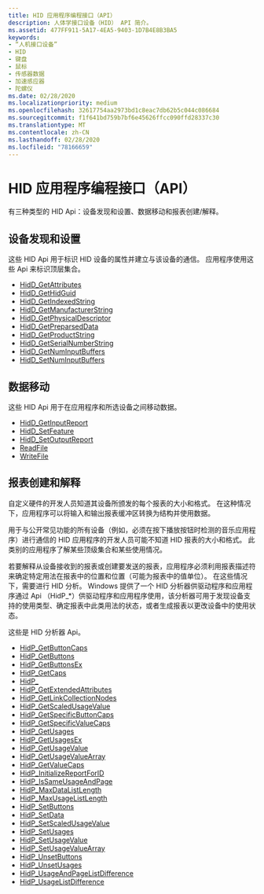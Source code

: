 ```yaml
---
title: HID 应用程序编程接口（API）
description: 人体学接口设备（HID） API 简介。
ms.assetid: 477FF911-5A17-4EA5-9403-1D7B4E8B3BA5
keywords:
- “人机接口设备”
- HID
- 键盘
- 鼠标
- 传感器数据
- 加速感应器
- 陀螺仪
ms.date: 02/28/2020
ms.localizationpriority: medium
ms.openlocfilehash: 32617754aa2973bd1c8eac7db62b5c044c086684
ms.sourcegitcommit: f1f641bd759b7bf6e45626ffcc090ffd28337c30
ms.translationtype: MT
ms.contentlocale: zh-CN
ms.lasthandoff: 02/28/2020
ms.locfileid: "78166659"
---
```

# <a name="hid-application-programming-interface-api"></a>HID 应用程序编程接口（API）

有三种类型的 HID Api：设备发现和设置、数据移动和报表创建/解释。

## <a name="device-discovery-and-setup"></a>设备发现和设置

这些 HID Api 用于标识 HID 设备的属性并建立与该设备的通信。 应用程序使用这些 Api 来标识顶层集合。

- [HidD\_GetAttributes](https://docs.microsoft.com/windows-hardware/drivers/ddi/hidsdi/nf-hidsdi-hidd_getattributes)
- [HidD\_GetHidGuid](https://docs.microsoft.com/windows-hardware/drivers/ddi/hidsdi/nf-hidsdi-hidd_gethidguid)
- [HidD\_GetIndexedString](https://docs.microsoft.com/windows-hardware/drivers/ddi/hidsdi/nf-hidsdi-hidd_getindexedstring)
- [HidD\_GetManufacturerString](https://docs.microsoft.com/windows-hardware/drivers/ddi/hidsdi/nf-hidsdi-hidd_getmanufacturerstring)
- [HidD\_GetPhysicalDescriptor](https://docs.microsoft.com/windows-hardware/drivers/ddi/hidsdi/nf-hidsdi-hidd_getphysicaldescriptor)
- [HidD\_GetPreparsedData](https://docs.microsoft.com/windows-hardware/drivers/ddi/hidsdi/nf-hidsdi-hidd_getpreparseddata)
- [HidD\_GetProductString](https://docs.microsoft.com/windows-hardware/drivers/ddi/hidsdi/nf-hidsdi-hidd_getproductstring)
- [HidD\_GetSerialNumberString](https://docs.microsoft.com/windows-hardware/drivers/ddi/hidsdi/nf-hidsdi-hidd_getserialnumberstring)
- [HidD\_GetNumInputBuffers](https://docs.microsoft.com/windows-hardware/drivers/ddi/hidsdi/nf-hidsdi-hidd_getnuminputbuffers)
- [HidD\_SetNumInputBuffers](https://docs.microsoft.com/windows-hardware/drivers/ddi/hidsdi/nf-hidsdi-hidd_setnuminputbuffers)

## <a name="data-movement"></a>数据移动

这些 HID Api 用于在应用程序和所选设备之间移动数据。

- [HidD\_GetInputReport](https://docs.microsoft.com/windows-hardware/drivers/ddi/hidsdi/nf-hidsdi-hidd_getinputreport)
- [HidD\_SetFeature](https://docs.microsoft.com/windows-hardware/drivers/ddi/hidsdi/nf-hidsdi-hidd_setfeature)
- [HidD\_SetOutputReport](https://docs.microsoft.com/windows-hardware/drivers/ddi/hidsdi/nf-hidsdi-hidd_setoutputreport)
- [ReadFile](https://docs.microsoft.com/windows/desktop/api/fileapi/nf-fileapi-readfile)
- [WriteFile](https://docs.microsoft.com/windows/desktop/api/fileapi/nf-fileapi-writefile)

## <a name="report-creation-and-interpretation"></a>报表创建和解释

自定义硬件的开发人员知道其设备所颁发的每个报表的大小和格式。 在这种情况下，应用程序可以将输入和输出报表缓冲区转换为结构并使用数据。

用于与公开常见功能的所有设备（例如，必须在按下播放按钮时检测的音乐应用程序）进行通信的 HID 应用程序的开发人员可能不知道 HID 报表的大小和格式。 此类别的应用程序了解某些顶级集合和某些使用情况。

若要解释从设备接收到的报表或创建要发送的报表，应用程序必须利用报表描述符来确定特定用法在报表中的位置和位置（可能为报表中的值单位）。 在这些情况下，需要进行 HID 分析。 Windows 提供了一个 HID 分析器供驱动程序和应用程序通过 Api （HidP\_\*）供驱动程序和应用程序使用，该分析器可用于发现设备支持的使用类型、确定报表中此类用法的状态，或者生成报表以更改设备中的使用状态。

这些是 HID 分析器 Api。

- [HidP\_GetButtonCaps](https://docs.microsoft.com/windows-hardware/drivers/ddi/hidpi/nf-hidpi-hidp_getbuttoncaps)
- [HidP\_GetButtons](https://docs.microsoft.com/windows-hardware/drivers/hid/hdpi-h-macros)
- [HidP\_GetButtonsEx](https://docs.microsoft.com/windows-hardware/drivers/hid/hdpi-h-macros)
- [HidP\_GetCaps](https://docs.microsoft.com/windows-hardware/drivers/ddi/hidpi/nf-hidpi-hidp_getcaps)
- [HidP\_](https://docs.microsoft.com/windows-hardware/drivers/ddi/hidpi/nf-hidpi-hidp_getdata)
- [HidP\_GetExtendedAttributes](https://docs.microsoft.com/windows-hardware/drivers/ddi/hidpi/nf-hidpi-hidp_getextendedattributes)
- [HidP\_GetLinkCollectionNodes](https://docs.microsoft.com/windows-hardware/drivers/ddi/hidpi/nf-hidpi-hidp_getlinkcollectionnodes)
- [HidP\_GetScaledUsageValue](https://docs.microsoft.com/windows-hardware/drivers/ddi/hidpi/nf-hidpi-hidp_getscaledusagevalue)
- [HidP\_GetSpecificButtonCaps](https://docs.microsoft.com/windows-hardware/drivers/ddi/hidpi/nf-hidpi-hidp_getspecificbuttoncaps)
- [HidP\_GetSpecificValueCaps](https://docs.microsoft.com/windows-hardware/drivers/ddi/hidpi/nf-hidpi-hidp_getspecificvaluecaps)
- [HidP\_GetUsages](https://docs.microsoft.com/windows-hardware/drivers/ddi/hidpi/nf-hidpi-hidp_getusages)
- [HidP\_GetUsagesEx](https://docs.microsoft.com/windows-hardware/drivers/ddi/hidpi/nf-hidpi-hidp_getusagesex)
- [HidP\_GetUsageValue](https://docs.microsoft.com/windows-hardware/drivers/ddi/hidpi/nf-hidpi-hidp_getusagevalue)
- [HidP\_GetUsageValueArray](https://docs.microsoft.com/windows-hardware/drivers/ddi/hidpi/nf-hidpi-hidp_getusagevaluearray)
- [HidP\_GetValueCaps](https://docs.microsoft.com/windows-hardware/drivers/ddi/hidpi/nf-hidpi-hidp_getvaluecaps)
- [HidP\_InitializeReportForID](https://docs.microsoft.com/windows-hardware/drivers/ddi/hidpi/nf-hidpi-hidp_initializereportforid)
- [HidP\_IsSameUsageAndPage](https://docs.microsoft.com/windows-hardware/drivers/ddi/hidpi/ns-hidpi-_usage_and_page)
- [HidP\_MaxDataListLength](https://docs.microsoft.com/windows-hardware/drivers/ddi/hidpi/nf-hidpi-hidp_maxdatalistlength)
- [HidP\_MaxUsageListLength](https://docs.microsoft.com/windows-hardware/drivers/ddi/hidpi/nf-hidpi-hidp_maxusagelistlength)
- [HidP\_SetButtons](https://docs.microsoft.com/windows-hardware/drivers/hid/hdpi-h-macros)
- [HidP\_SetData](https://docs.microsoft.com/windows-hardware/drivers/ddi/hidpi/nf-hidpi-hidp_setdata)
- [HidP\_SetScaledUsageValue](https://docs.microsoft.com/windows-hardware/drivers/ddi/hidpi/nf-hidpi-hidp_setscaledusagevalue)
- [HidP\_SetUsages](https://docs.microsoft.com/windows-hardware/drivers/ddi/hidpi/nf-hidpi-hidp_setusages)
- [HidP\_SetUsageValue](https://docs.microsoft.com/windows-hardware/drivers/ddi/hidpi/nf-hidpi-hidp_setusagevalue)
- [HidP\_SetUsageValueArray](https://docs.microsoft.com/windows-hardware/drivers/ddi/hidpi/nf-hidpi-hidp_setusagevaluearray)
- [HidP\_UnsetButtons](https://docs.microsoft.com/windows-hardware/drivers/hid/hdpi-h-macros)
- [HidP\_UnsetUsages](https://docs.microsoft.com/windows-hardware/drivers/ddi/hidpi/nf-hidpi-hidp_unsetusages)
- [HidP\_UsageAndPageListDifference](https://docs.microsoft.com/previous-versions/windows/hardware/drivers/ff539824(v=vs.85))
- [HidP\_UsageListDifference](https://docs.microsoft.com/windows-hardware/drivers/ddi/hidpi/nf-hidpi-hidp_usagelistdifference)
